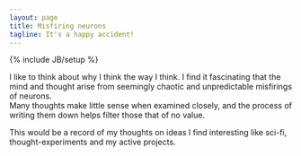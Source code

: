 ```yaml
---
layout: page
title: Misfiring neurons
tagline: It's a happy accident!
---
```

{% include JB/setup %}

I like to think about why I think the way I think. I find it fascinating that the
mind and thought arise from seemingly chaotic and unpredictable misfirings of neurons.<br/>
Many thoughts make little sense when examined closely, and the process of writing them
down helps filter those that of no value.

This would be a record of my thoughts on ideas I find interesting like sci-fi, thought-experiments
and my active projects.
